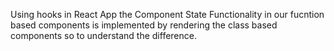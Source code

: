 Using hooks in React App the Component State Functionality in our fucntion based components is implemented by rendering the class based components so to understand the difference.
